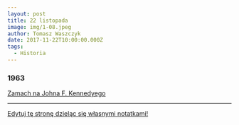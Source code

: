 ```yaml
---
layout: post
title: 22 listopada
image: img/1-08.jpeg
author: Tomasz Waszczyk
date: 2017-11-22T10:00:00.000Z
tags:
  - Historia
---
```


### 1963

<a href="https://pl.wikipedia.org/wiki/Zamach_na_Johna_F._Kennedy%E2%80%99ego" target="_blank">Zamach na Johna F. Kennedyego</a>

---

<a href="https://github.com/TomaszWaszczyk/historia.waszczyk.com/edit/master/src/content/november-22.md" target="_blank">Edytuj tę stronę dzieląc się własnymi notatkami!</a>
